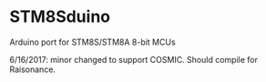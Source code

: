 # STM8Sduino
Arduino port for STM8S/STM8A 8-bit MCUs

6/16/2017: minor changed to support COSMIC. Should compile for Raisonance.
